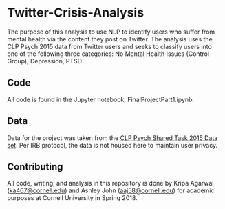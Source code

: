 # Twitter-Crisis-Analysis
The purpose of this analysis to use NLP to identify users who suffer from mental health via the content they post on Twitter. The analysis uses the CLP Psych 2015 data from Twitter users and seeks to classify users into one of the following three categories: No Mental Health Issues (Control Group), Depression, PTSD. 

## Code
All code is found in the Jupyter notebook, FinalProjectPart1.ipynb. 

## Data
Data for the project was taken from the [CLP Psych Shared Task 2015 Data set](http://www.cs.jhu.edu/~mdredze/datasets/clpsych_shared_task_2015/). Per IRB protocol, the data is not housed here to maintain user privacy. 


## Contributing
All code, writing, and analysis in this repository is done by Kripa Agarwal (ka467@cornell.edu) and Ashley John (aaj58@cornell.edu) for academic purposes at Cornell University in Spring 2018. 

